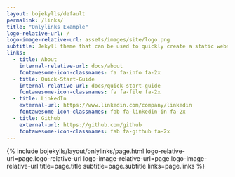 ```yaml
---
layout: bojekylls/default
permalink: /links/
title: "Onlylinks Example"
logo-relative-url: /
logo-image-relative-url: assets/images/site/logo.png
subtitle: Jekyll theme that can be used to quickly create a static website.
links:
  - title: About
    internal-relative-url: docs/about
    fontawesome-icon-classnames: fa fa-info fa-2x
  - title: Quick-Start-Guide
    internal-relative-url: docs/quick-start-guide
    fontawesome-icon-classnames: fa fa-file fa-2x
  - title: LinkedIn
    external-url: https://www.linkedin.com/company/linkedin
    fontawesome-icon-classnames: fab fa-linkedin-in fa-2x
  - title: Github
    external-url: https://github.com/github
    fontawesome-icon-classnames: fab fa-github fa-2x
---
```


{% include bojekylls/layout/onlylinks/page.html
	logo-relative-url=page.logo-relative-url
	logo-image-relative-url=page.logo-image-relative-url
	title=page.title
	subtitle=page.subtitle
	links=page.links %}